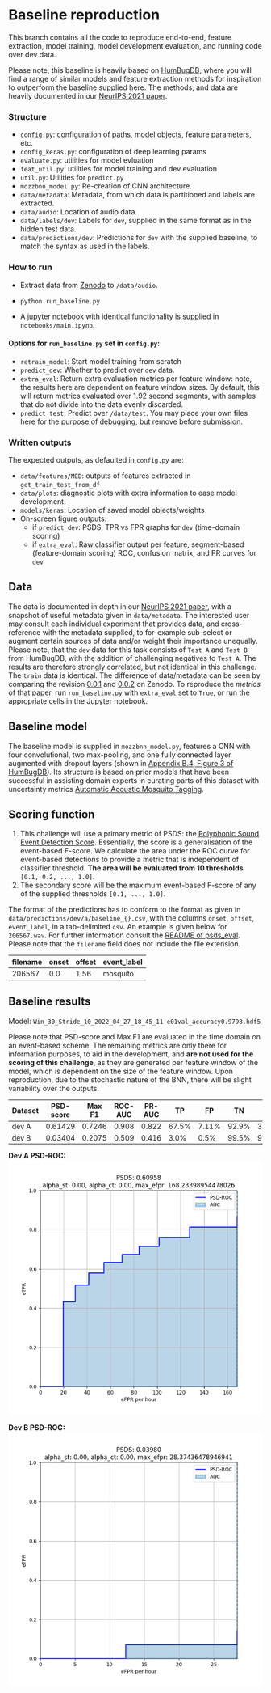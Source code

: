 # Baseline reproduction
This branch contains all the code to reproduce end-to-end, feature extraction, model training, model development evaluation, and running code over dev data. 

Please note, this baseline is heavily based on [HumBugDB](https://github.com/HumBug-Mosquito/HumBugDB), where you will find a range of similar models and feature extraction methods for inspiration to outperform the baseline supplied here. The methods, and data are heavily documented in our [NeurIPS 2021 paper](https://arxiv.org/abs/2110.07607v1).
### Structure
* `config.py`: configuration of paths, model objects, feature parameters, etc.
* `config_keras.py`: configuration of deep learning params
* `evaluate.py`: utilities for model evluation
* `feat_util.py`: utilities for model training and dev evaluation
* `util.py`: Utilities for `predict.py`
* `mozzbnn_model.py`: Re-creation of CNN architecture.
* `data/metadata`: Metadata, from which data is partitioned and labels are extracted.
* `data/audio`: Location of audio data.
* `data/labels/dev`: Labels for `dev`, supplied in the same format as in the hidden test data.
* `data/predictions/dev`: Predictions for `dev` with the supplied baseline, to match the syntax as used in the labels.

### How to run
* Extract data from [Zenodo](10.5281/zenodo.6478589) to `/data/audio`.
*   ```
    python run_baseline.py
    ```
* A jupyter notebook with identical functionality is supplied in `notebooks/main.ipynb`.

#### Options for `run_baseline.py` set in `config.py`:
* `retrain_model`: Start model training from scratch
* `predict_dev`: Whether to predict over `dev` data.
* `extra_eval`: Return extra evaluation metrics per feature window: note, the results here are dependent on feature window sizes. By default, this will return metrics evaluated over 1.92 second segments, with samples that do not divide into the data evenly discarded. 
* `predict_test`: Predict over `/data/test`. You may place your own files here for the purpose of debugging, but remove before submission.

### Written outputs
The expected outputs, as defaulted in `config.py` are:
* `data/features/MED`: outputs of features extracted in `get_train_test_from_df`
* `data/plots`: diagnostic plots with extra information to ease model development.
* `models/keras`: Location of saved model objects/weights
* On-screen figure outputs:
    * if `predict_dev`: PSDS, TPR vs FPR graphs for `dev` (time-domain scoring)
    * if `extra_eval`: Raw classifier output per feature, segment-based (feature-domain scoring) ROC, confusion matrix, and PR curves for `dev`


## Data 
The data is documented in depth in our [NeurIPS 2021 paper](https://arxiv.org/abs/2110.07607v1), with a snapshot of useful metadata given in `data/metadata`. The interested user may consult each individual experiment that provides data, and cross-reference with the metadata supplied, to for-example sub-select or augment certain sources of data and/or weight their importance unequally. Please note, that the `dev` data for this task consists of `Test A` and `Test B` from HumBugDB, with the addition of challenging negatives to `Test A`. The results are therefore strongly correlated, but not identical in this challenge. The `train` data is identical. The difference of data/metadata can be seen by comparing the revision [0.0.1](https://zenodo.org/record/4904800) and [0.0.2](10.5281/zenodo.6478589) on Zenodo.  To reproduce the _metrics_ of that paper, run `run_baseline.py` with `extra_eval` set to `True`, or run the appropriate cells in the Jupyter notebook.

## Baseline model

The baseline model is supplied in `mozzbnn_model.py`, features a CNN with four convolutional, two max-pooling, and one fully connected layer augmented with dropout layers (shown in [Appendix B.4, Figure 3 of HumBugDB](https://arxiv.org/pdf/2110.07607.pdf)). Its structure is based on prior models that have been successful in assisting domain experts in curating parts of this dataset with uncertainty metrics [Automatic Acoustic Mosquito Tagging](https://link.springer.com/chapter/10.1007/978-3-030-86514-6_22).

## Scoring function
1. This challenge will use a primary metric of PSDS: the [Polyphonic Sound Event Detection Score](https://github.com/audioanalytic/psds_eval). Essentially, the score is a generalisation of the event-based F-score. We calculate the area under the ROC curve for event-based detections to provide a metric that is independent of classifier threshold. **The area will be evaluated from 10 thresholds** `[0.1, 0.2, ..., 1.0]`.
2. The secondary score will be the maximum event-based F-score of any of the supplied thresholds `[0.1, ..., 1.0]`.


The format of the predictions has to conform to the format as given in `data/predictions/dev/a/baseline_{}.csv`, with the columns `onset`, `offset`, `event_label`, in a tab-delimited `csv`. An example is given below for `206567.wav`. For further information consult the [README of psds_eval](https://github.com/audioanalytic/psds_eval). Please note that the `filename` field does not include the file extension.

| filename | onset | offset | event_label |
|----------|-------|--------|-------------|
| 206567   | 0.0   | 1.56   | mosquito    |

## Baseline results
Model: `Win_30_Stride_10_2022_04_27_18_45_11-e01val_accuracy0.9798.hdf5`

Please note that PSD-score and Max F1 are evaluated in the time domain on an event-based scheme. The remaining metrics are only there for information purposes, to aid in the development, and **are not used for the scoring of this challenge**, as they are generated per feature window of the model, which is dependent on the size of the feature window. Upon reproduction, due to the stochastic nature of the BNN, there will be slight variability over the outputs.

| Dataset | PSD-score | Max F1 | ROC-AUC | PR-AUC | TP    | FP    | TN    | FN    |
|---------|-----------|--------|---------|--------|-------|-------|-------|-------|
| dev A   | 0.61429   | 0.7246 | 0.908   | 0.822  | 67.5% | 7.11% | 92.9% | 32.5% |
| dev B   | 0.03404   | 0.2075 | 0.509   | 0.416  | 3.0%  | 0.5%  | 99.5% | 97.0% |

**Dev A PSD-ROC:**
![Dev A PSD-ROC](../data/plots/Win_30_Stride_10_2022_04_27_18_45_11-e01val_accuracy0.9798.hdf5_psd_dev_a.png) 

**Dev B PSD-ROC:**
![Dev B PSD-ROC](../data/plots/Win_30_Stride_10_2022_04_27_18_45_11-e01val_accuracy0.9798.hdf5_psd_dev_b.png)
